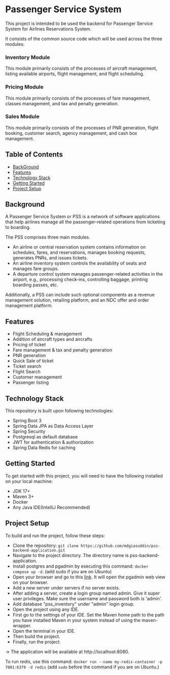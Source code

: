 # Passenger Service System
This project is intended to be used the backend for Passenger Service System for Airlines Reservations System. 

It consists of the common source code which will be used across the three modules:
### Inventory Module
This module primarily consists of the processes of aircraft management, listing available airports, flight management, and flight scheduling.
### Pricing Module
This module primarily consists of the processes of fare management, classes management, and tax and penalty generation.
### Sales Module
This module primarily consists of the processes of PNR generation, flight booking, customer search, agency management, and cash box management.
## Table of Contents
- [BackGround](#background)
- [Features](#features)
- [Technology Stack](#technology-stack)
- [Getting Started](#getting-started)
- [Project Setup](#project-setup)


## Background
A Passenger Service System or PSS is a network of software applications that help airlines manage all the passenger-related operations from ticketing to boarding.

The PSS comprises three main modules.
* An airline or central reservation system contains information on schedules, fares, and reservations, manages booking requests, generates PNRs, and issues tickets.
* An airline inventory system controls the availability of seats and manages fare groups.
* A departure control system manages passenger-related activities in the airport, e.g., processing check-ins, controlling baggage, printing boarding passes, etc.

Additionally, a PSS can include such optional components as a revenue management solution, retailing platform, and an NDC offer and order management platform.

## Features
- Flight Scheduling & management
- Addition of aircraft types and aircrafts
- Pricing of ticket
- Fare management & tax and penalty generation
- PNR generation
- Quick Sale of ticket
- Ticket search
- Flight Search
- Customer management
- Passenger listing

## Technology Stack
This repository is built upon following technologies:
* Spring Boot 3
* Spring Data JPA as Data Access Layer
* Spring Security
* Postgresql as default database
* JWT for authentication & authorization
* Spring Data Redis for caching

## Getting Started
To get started with this project, you will need to have the following installed on your local machine:

* JDK 17+
* Maven 3+
* Docker
* Any Java IDE(IntelliJ Recommended)

## Project Setup

To build and run the project, follow these steps:

* Clone the repository: `git clone https://github.com/mdgiasuddin/pss-backend-application.git`
* Navigate to the project directory. The directory name is pss-backend-application.
* Install postgres and pgadmin by executing this command: `docker compose up -d`. (add sudo if you are on Ubuntu)
* Open your browser and go to this [link](http://localhost:5050). It will open the pgadmin web view on your browser.
* Add a new server under servers if no server exists.
* After adding a server, create a login group named admin. Give it super user privileges. Make sure the username and password both is 'admin'.
* Add database "pss_inventory" under "admin" login group.
* Open the project using any IDE. 
* First go to the settings of your IDE. Set the Maven home path to the path you have installed Maven in your system instead of using the maven-wrapper.
* Open the terminal in your IDE.
* Then build the project.
* Finally, run the project.

-> The application will be available at http://localhost:8080.

To run redis, use this command:
`docker run --name my-redis-container -p 7001:6379 -d redis` (add `sudo` before the command if you are on Ubuntu.)





